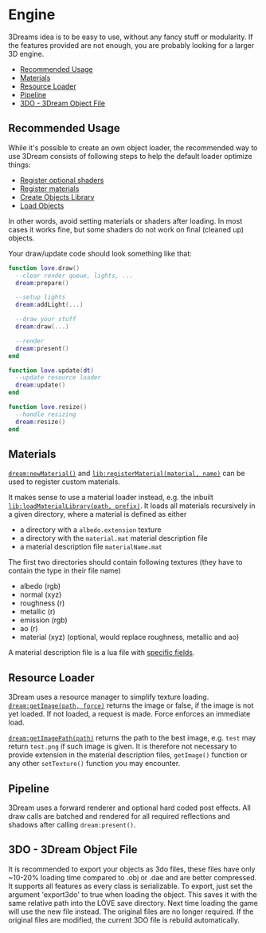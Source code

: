 # Engine
3Dreams idea is to be easy to use, without any fancy stuff or modularity. If the features provided are not enough, you are probably looking for a larger 3D engine.

- [Recommended Usage](#recommended-usage)
- [Materials](#materials)
- [Resource Loader](#resource-loader)
- [Pipeline](#pipeline)
- [3DO - 3Dream Object File](#3do---3dream-object-file)



## Recommended Usage
While it's possible to create an own object loader, the recommended way to use 3Dream consists of following steps to help the default loader optimize things:
* [Register optional shaders](https://3dreamengine.github.io/3DreamEngine/docu/shaders)
* [Register materials](#materials)
* [Create Objects Library](https://3dreamengine.github.io/3DreamEngine/docu/functions#object-library)
* [Load Objects](https://3dreamengine.github.io/3DreamEngine/docu/functions#load-object)

In other words, avoid setting materials or shaders after loading. In most cases it works fine, but some shaders do not work on final (cleaned up) objects.

Your draw/update code should look something like that:

```lua
function love.draw()
  --clear render queue, lights, ...
  dream:prepare()

  --setup lights
  dream:addLight(...)

  --draw your stuff
  dream:draw(...)

  --render
  dream:present()
end

function love.update(dt)
  --update resource loader
  dream:update()
end

function love.resize()
  --handle resizing
  dream:resize()
end
```



## Materials
[`dream:newMaterial()`](https://3dreamengine.github.io/3DreamEngine/docu/classes#material) and [`lib:registerMaterial(material, name)`](https://3dreamengine.github.io/3DreamEngine/docu/functions#registerMaterial) can be used to register custom materials.

It makes sense to use a material loader instead, e.g. the inbuilt [`lib:loadMaterialLibrary(path, prefix)`](https://3dreamengine.github.io/3DreamEngine/docu/functions#loadMaterialLibrary). It loads all materials recursively in a given directory, where a material is defined as either
* a directory with a `albedo.extension` texture
* a directory with the `material.mat` material description file
* a material description file `materialName.mat`

The first two directories should contain following textures (they have to contain the type in their file name)
* albedo (rgb)
* normal (xyz)
* roughness (r)
* metallic (r)
* emission (rgb)
* ao (r)
* material (xyz) (optional, would replace roughness, metallic and ao)

A material description file is a lua file with [specific fields](https://3dreamengine.github.io/3DreamEngine/docu/classes#data-structure).



## Resource Loader
3Dream uses a resource manager to simplify texture loading.
[`dream:getImage(path, force)`](https://3dreamengine.github.io/3DreamEngine/docu/functions#getImage) returns the image or false, if the image is not yet loaded. If not loaded, a request is made. Force enforces an immediate load.

[`dream:getImagePath(path)`](https://3dreamengine.github.io/3DreamEngine/docu/functions#getImagePath) returns the path to the best image, e.g. `test` may return `test.png` if such image is given. It is therefore not necessary to provide extension in the material description files, `getImage()` function or any other `setTexture()` function you may encounter.



## Pipeline
3Dream uses a forward renderer and optional hard coded post effects. All draw calls are batched and rendered for all required reflections and shadows after calling `dream:present()`.



## 3DO - 3Dream Object File
It is recommended to export your objects as 3do files, these files have only ~10-20% loading time compared to .obj or .dae and are better compressed. It supports all features as every class is serializable.
To export, just set the argument 'export3do' to true when loading the object. This saves it with the same relative path into the LÖVE save directory. Next time loading the game will use the new file instead. The original files are no longer required. If the original files are modified, the current 3DO file is rebuild automatically.